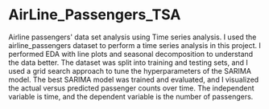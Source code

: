 # AirLine_Passengers_TSA
Airline passengers' data set analysis using Time series analysis.
I used the airline_passengers dataset to perform a time series analysis in this project. 
I performed EDA with line plots and seasonal decomposition to understand the data better. 
The dataset was split into training and testing sets, and I used a grid search approach to tune the hyperparameters of the SARIMA model. The best SARIMA model was trained and evaluated, and I visualized the actual versus predicted passenger counts over time. The independent variable is time, and the dependent variable is the number of passengers.
